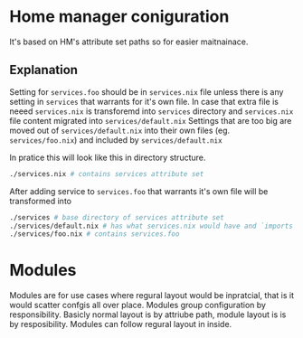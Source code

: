 # Home manager coniguration 

It's based on HM's attribute set paths so for easier maitnainace.

## Explanation

Setting for `services.foo` should be in `services.nix` file unless there is any setting in `services` that warrants for it's own file. 
In case that extra file is neeed `services.nix` is transforemd into `services` directory and `services.nix` file content migrated into `services/default.nix` 
Settings that are too big are moved out of `services/default.nix` into their own files (eg. `services/foo.nix`) and included by `services/default.nix` 

In pratice this will look like this in directory structure.
```sh
./services.nix # contains services attribute set
```
After adding service to `services.foo` that warrants it's own file will be transformed into
```sh
./services # base directory of services attribute set
./services/default.nix # has what services.nix would have and `imports` extracted services
./services/foo.nix # contains services.foo
```

# Modules

Modules are for use cases where regural layout would be inpratcial, that is it would scatter confgis all over place. Modules group configuration by responsibility.
Basicly normal layout is by attriube path, module layout is is by resposibility.
Modules can follow regural layout in inside.